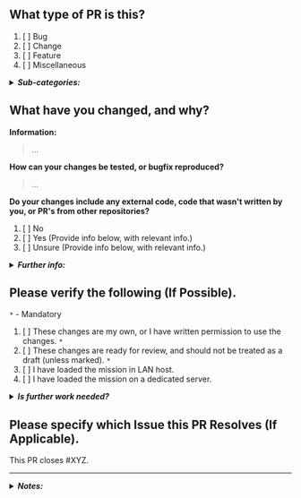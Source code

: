 ## What type of PR is this?
1. [ ] Bug
2. [ ] Change
3. [ ] Feature
4. [ ] Miscellaneous

<details><summary><i><b>
Sub-categories:
</b></i></summary>

1. [ ] Template
2. [ ] Map

</details>

## What have you changed, and why?

**Information:**

> ...

**How can your changes be tested, or bugfix reproduced?**

> ...

**Do your changes include any external code, code that wasn't written by you, or PR's from other repositories?**

1. [ ] No
2. [ ] Yes (Provide info below, with relevant info.)
3. [ ] Unsure (Provide info below, with relevant info.)

<details><summary><i><b>
Further info:
</b></i></summary><br>
  
> N/A.

</details>

## Please verify the following (If Possible).

`*` - Mandatory

1. [ ] These changes are my own, or I have written permission to use the changes. `*`
2. [ ] These changes are ready for review, and should not be treated as a draft (unless marked). `*`
3. [ ] I have loaded the mission in LAN host.
4. [ ] I have loaded the mission on a dedicated server.

<details><summary><i><b>
Is further work needed?
</b></i></summary><br>

Tick all that apply:

1. [ ] Needs further testing.
2. [ ] Needs further changes.
3. [ ] Needs to be converted to a draft.

</details>

## Please specify which Issue this PR Resolves (If Applicable).
This PR closes #XYZ.

<hr><details><summary><i><b>
Notes:
</b></i></summary><br>

> N/A.

</details>